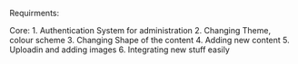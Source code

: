 
Requirments:

  Core: 
    1. Authentication System for administration
    2. Changing Theme, colour scheme
    3. Changing Shape of the content
    4. Adding new content
    5. Uploadin and adding images
    6. Integrating new stuff easily
     
